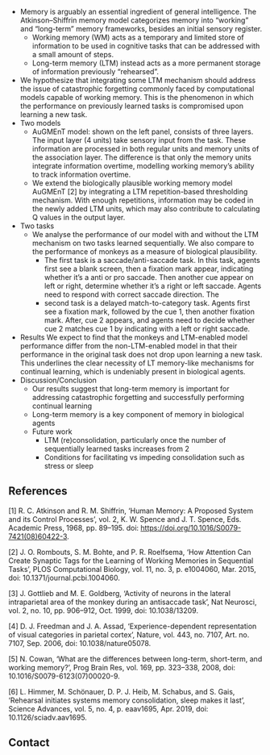 - Memory is arguably an essential ingredient of general intelligence. The
  Atkinson–Shiffrin memory model categorizes memory into “working” and
  “long-term” memory frameworks, besides an initial sensory register.
  - Working memory (WM) acts as a temporary and limited store of information to
    be used in cognitive tasks that can be addressed with a small amount of
    steps.
  - Long-term memory (LTM) instead acts as a more permanent storage of
    information previously “rehearsed”.
- We hypothesize that integrating some LTM mechanism should address the issue of
  catastrophic forgetting commonly faced by computational models capable of
  working memory. This is the phenomenon in which the performance on previously
  learned tasks is compromised upon learning a new task.
- Two models
  - AuGMEnT model: shown on the left panel, consists of three layers. The input
    layer (4 units) take sensory input from the task. These information are
    processed in both regular units and memory units of the association layer.
    The difference is that only the memory units integrate information overtime,
    modelling working memory’s ability to track information overtime.
  - We extend the biologically plausible working memory model AuGMEnT [2] by
    integrating a LTM repetition-based thresholding mechanism. With enough
    repetitions, information may be coded in the newly added LTM units, which
    may also contribute to calculating Q values in the output layer.
- Two tasks
  - We analyse the performance of our model with and without the LTM mechanism
    on two tasks learned sequentially. We also compare to the performance of
    monkeys as a measure of biological plausibility.
    - The first task is a saccade/anti-saccade task. In this task, agents first
      see a blank screen, then a fixation mark appear, indicating whether it’s a
      anti or pro saccade. Then another cue appear on left or right, determine
      whether it’s a right or left saccade. Agents need to respond with correct
      saccade direction. The
    - second task is a delayed match-to-category task. Agents first see a
      fixation mark, followed by the cue 1, then another fixation mark. After,
      cue 2 appears, and agents need to decide whether cue 2 matches cue 1 by
      indicating with a left or right saccade.
- Results We expect to find that the monkeys and LTM-enabled model performance
  differ from the non-LTM-enabled model in that their performance in the
  original task does not drop upon learning a new task. This underlines the
  clear necessity of LT memory-like mechanisms for continual learning, which is
  undeniably present in biological agents.
- Discussion/Conclusion
  - Our results suggest that long-term memory is important for addressing
    catastrophic forgetting and successfully performing continual learning
  - Long-term memory is a key component of memory in biological agents
  - Future work
    - LTM (re)consolidation, particularly once the number of sequentially
      learned tasks increases from 2
    - Conditions for facilitating vs impeding consolidation such as stress or
      sleep

## References

[1] R. C. Atkinson and R. M. Shiffrin, ‘Human Memory: A Proposed System and its
Control Processes’, vol. 2, K. W. Spence and J. T. Spence, Eds. Academic Press,
1968, pp. 89–195. doi: https://doi.org/10.1016/S0079-7421(08)60422-3.

[2] J. O. Rombouts, S. M. Bohte, and P. R. Roelfsema, ‘How Attention Can Create
Synaptic Tags for the Learning of Working Memories in Sequential Tasks’, PLOS
Computational Biology, vol. 11, no. 3, p. e1004060, Mar. 2015, doi:
10.1371/journal.pcbi.1004060.

[3] J. Gottlieb and M. E. Goldberg, ‘Activity of neurons in the lateral
intraparietal area of the monkey during an antisaccade task’, Nat Neurosci, vol.
2, no. 10, pp. 906–912, Oct. 1999, doi: 10.1038/13209.

[4] D. J. Freedman and J. A. Assad, ‘Experience-dependent representation of
visual categories in parietal cortex’, Nature, vol. 443, no. 7107, Art. no.
7107, Sep. 2006, doi: 10.1038/nature05078.

[5] N. Cowan, ‘What are the differences between long-term, short-term, and
working memory?’, Prog Brain Res, vol. 169, pp. 323–338, 2008, doi:
10.1016/S0079-6123(07)00020-9.

[6] L. Himmer, M. Schönauer, D. P. J. Heib, M. Schabus, and S. Gais, ‘Rehearsal
initiates systems memory consolidation, sleep makes it last’, Science Advances,
vol. 5, no. 4, p. eaav1695, Apr. 2019, doi: 10.1126/sciadv.aav1695.

## Contact
